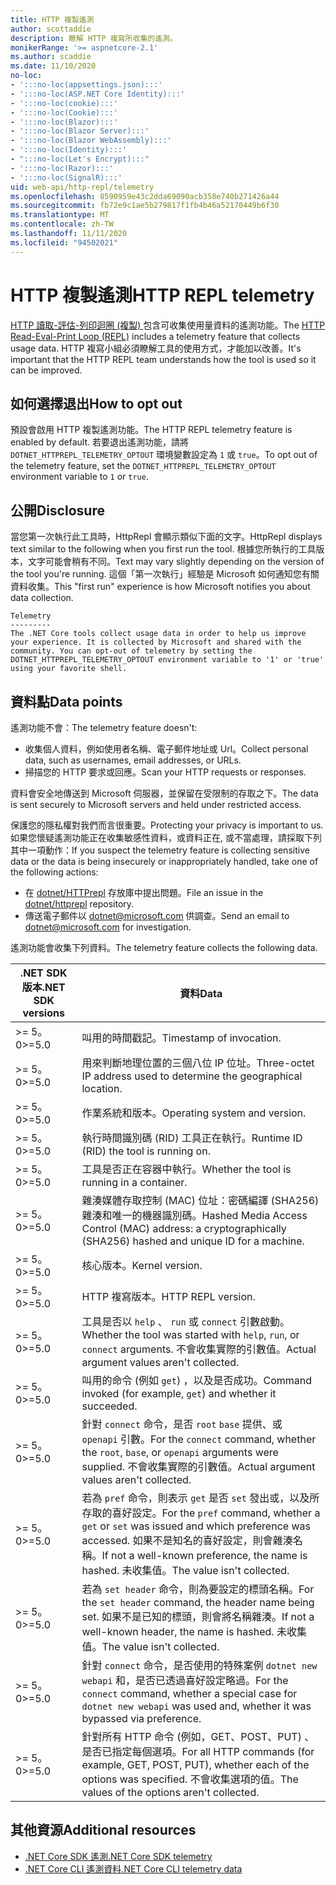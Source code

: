```yaml
---
title: HTTP 複製遙測
author: scottaddie
description: 瞭解 HTTP 複寫所收集的遙測。
monikerRange: '>= aspnetcore-2.1'
ms.author: scaddie
ms.date: 11/10/2020
no-loc:
- ':::no-loc(appsettings.json):::'
- ':::no-loc(ASP.NET Core Identity):::'
- ':::no-loc(cookie):::'
- ':::no-loc(Cookie):::'
- ':::no-loc(Blazor):::'
- ':::no-loc(Blazor Server):::'
- ':::no-loc(Blazor WebAssembly):::'
- ':::no-loc(Identity):::'
- ":::no-loc(Let's Encrypt):::"
- ':::no-loc(Razor):::'
- ':::no-loc(SignalR):::'
uid: web-api/http-repl/telemetry
ms.openlocfilehash: 8590959e43c2dda69090acb358e740b271426a44
ms.sourcegitcommit: fb72e9c1ae5b279817f1fb4b46a52170449b6f30
ms.translationtype: MT
ms.contentlocale: zh-TW
ms.lasthandoff: 11/11/2020
ms.locfileid: "94502021"
---
```

# <a name="http-repl-telemetry"></a><span data-ttu-id="c0a52-103">HTTP 複製遙測</span><span class="sxs-lookup"><span data-stu-id="c0a52-103">HTTP REPL telemetry</span></span>

<span data-ttu-id="c0a52-104">[HTTP 讀取-評估-列印迴圈 (複製) ](xref:web-api/http-repl)包含可收集使用量資料的遙測功能。</span><span class="sxs-lookup"><span data-stu-id="c0a52-104">The [HTTP Read-Eval-Print Loop (REPL)](xref:web-api/http-repl) includes a telemetry feature that collects usage data.</span></span> <span data-ttu-id="c0a52-105">HTTP 複寫小組必須瞭解工具的使用方式，才能加以改善。</span><span class="sxs-lookup"><span data-stu-id="c0a52-105">It's important that the HTTP REPL team understands how the tool is used so it can be improved.</span></span>

## <a name="how-to-opt-out"></a><span data-ttu-id="c0a52-106">如何選擇退出</span><span class="sxs-lookup"><span data-stu-id="c0a52-106">How to opt out</span></span>

<span data-ttu-id="c0a52-107">預設會啟用 HTTP 複製遙測功能。</span><span class="sxs-lookup"><span data-stu-id="c0a52-107">The HTTP REPL telemetry feature is enabled by default.</span></span> <span data-ttu-id="c0a52-108">若要退出遙測功能，請將 `DOTNET_HTTPREPL_TELEMETRY_OPTOUT` 環境變數設定為 `1` 或 `true`。</span><span class="sxs-lookup"><span data-stu-id="c0a52-108">To opt out of the telemetry feature, set the `DOTNET_HTTPREPL_TELEMETRY_OPTOUT` environment variable to `1` or `true`.</span></span>

## <a name="disclosure"></a><span data-ttu-id="c0a52-109">公開</span><span class="sxs-lookup"><span data-stu-id="c0a52-109">Disclosure</span></span>

<span data-ttu-id="c0a52-110">當您第一次執行此工具時，HttpRepl 會顯示類似下面的文字。</span><span class="sxs-lookup"><span data-stu-id="c0a52-110">HttpRepl displays text similar to the following when you first run the tool.</span></span> <span data-ttu-id="c0a52-111">根據您所執行的工具版本，文字可能會稍有不同。</span><span class="sxs-lookup"><span data-stu-id="c0a52-111">Text may vary slightly depending on the version of the tool you're running.</span></span> <span data-ttu-id="c0a52-112">這個「第一次執行」經驗是 Microsoft 如何通知您有關資料收集。</span><span class="sxs-lookup"><span data-stu-id="c0a52-112">This "first run" experience is how Microsoft notifies you about data collection.</span></span>

```console
Telemetry
---------
The .NET Core tools collect usage data in order to help us improve your experience. It is collected by Microsoft and shared with the community. You can opt-out of telemetry by setting the DOTNET_HTTPREPL_TELEMETRY_OPTOUT environment variable to '1' or 'true' using your favorite shell.
```

## <a name="data-points"></a><span data-ttu-id="c0a52-113">資料點</span><span class="sxs-lookup"><span data-stu-id="c0a52-113">Data points</span></span>

<span data-ttu-id="c0a52-114">遙測功能不會：</span><span class="sxs-lookup"><span data-stu-id="c0a52-114">The telemetry feature doesn't:</span></span>

* <span data-ttu-id="c0a52-115">收集個人資料，例如使用者名稱、電子郵件地址或 Url。</span><span class="sxs-lookup"><span data-stu-id="c0a52-115">Collect personal data, such as usernames, email addresses, or URLs.</span></span>
* <span data-ttu-id="c0a52-116">掃描您的 HTTP 要求或回應。</span><span class="sxs-lookup"><span data-stu-id="c0a52-116">Scan your HTTP requests or responses.</span></span>

<span data-ttu-id="c0a52-117">資料會安全地傳送到 Microsoft 伺服器，並保留在受限制的存取之下。</span><span class="sxs-lookup"><span data-stu-id="c0a52-117">The data is sent securely to Microsoft servers and held under restricted access.</span></span>

<span data-ttu-id="c0a52-118">保護您的隱私權對我們而言很重要。</span><span class="sxs-lookup"><span data-stu-id="c0a52-118">Protecting your privacy is important to us.</span></span> <span data-ttu-id="c0a52-119">如果您懷疑遙測功能正在收集敏感性資料，或資料正在, 或不當處理，請採取下列其中一項動作：</span><span class="sxs-lookup"><span data-stu-id="c0a52-119">If you suspect the telemetry feature is collecting sensitive data or the data is being insecurely or inappropriately handled, take one of the following actions:</span></span>

* <span data-ttu-id="c0a52-120">在 [dotnet/HTTPrepl](https://github.com/dotnet/httprepl/issues) 存放庫中提出問題。</span><span class="sxs-lookup"><span data-stu-id="c0a52-120">File an issue in the [dotnet/httprepl](https://github.com/dotnet/httprepl/issues) repository.</span></span>
* <span data-ttu-id="c0a52-121">傳送電子郵件以 [dotnet@microsoft.com](mailto:dotnet@microsoft.com) 供調查。</span><span class="sxs-lookup"><span data-stu-id="c0a52-121">Send an email to [dotnet@microsoft.com](mailto:dotnet@microsoft.com) for investigation.</span></span>

<span data-ttu-id="c0a52-122">遙測功能會收集下列資料。</span><span class="sxs-lookup"><span data-stu-id="c0a52-122">The telemetry feature collects the following data.</span></span>

| <span data-ttu-id="c0a52-123">.NET SDK 版本</span><span class="sxs-lookup"><span data-stu-id="c0a52-123">.NET SDK versions</span></span> | <span data-ttu-id="c0a52-124">資料</span><span class="sxs-lookup"><span data-stu-id="c0a52-124">Data</span></span> |
|--------------|------|
| <span data-ttu-id="c0a52-125">>= 5。0</span><span class="sxs-lookup"><span data-stu-id="c0a52-125">>=5.0</span></span>        | <span data-ttu-id="c0a52-126">叫用的時間戳記。</span><span class="sxs-lookup"><span data-stu-id="c0a52-126">Timestamp of invocation.</span></span> |
| <span data-ttu-id="c0a52-127">>= 5。0</span><span class="sxs-lookup"><span data-stu-id="c0a52-127">>=5.0</span></span>        | <span data-ttu-id="c0a52-128">用來判斷地理位置的三個八位 IP 位址。</span><span class="sxs-lookup"><span data-stu-id="c0a52-128">Three-octet IP address used to determine the geographical location.</span></span> |
| <span data-ttu-id="c0a52-129">>= 5。0</span><span class="sxs-lookup"><span data-stu-id="c0a52-129">>=5.0</span></span>        | <span data-ttu-id="c0a52-130">作業系統和版本。</span><span class="sxs-lookup"><span data-stu-id="c0a52-130">Operating system and version.</span></span> |
| <span data-ttu-id="c0a52-131">>= 5。0</span><span class="sxs-lookup"><span data-stu-id="c0a52-131">>=5.0</span></span>        | <span data-ttu-id="c0a52-132">執行時間識別碼 (RID) 工具正在執行。</span><span class="sxs-lookup"><span data-stu-id="c0a52-132">Runtime ID (RID) the tool is running on.</span></span> |
| <span data-ttu-id="c0a52-133">>= 5。0</span><span class="sxs-lookup"><span data-stu-id="c0a52-133">>=5.0</span></span>        | <span data-ttu-id="c0a52-134">工具是否正在容器中執行。</span><span class="sxs-lookup"><span data-stu-id="c0a52-134">Whether the tool is running in a container.</span></span> |
| <span data-ttu-id="c0a52-135">>= 5。0</span><span class="sxs-lookup"><span data-stu-id="c0a52-135">>=5.0</span></span>        | <span data-ttu-id="c0a52-136">雜湊媒體存取控制 (MAC) 位址：密碼編譯 (SHA256) 雜湊和唯一的機器識別碼。</span><span class="sxs-lookup"><span data-stu-id="c0a52-136">Hashed Media Access Control (MAC) address: a cryptographically (SHA256) hashed and unique ID for a machine.</span></span> |
| <span data-ttu-id="c0a52-137">>= 5。0</span><span class="sxs-lookup"><span data-stu-id="c0a52-137">>=5.0</span></span>        | <span data-ttu-id="c0a52-138">核心版本。</span><span class="sxs-lookup"><span data-stu-id="c0a52-138">Kernel version.</span></span> |
| <span data-ttu-id="c0a52-139">>= 5。0</span><span class="sxs-lookup"><span data-stu-id="c0a52-139">>=5.0</span></span>        | <span data-ttu-id="c0a52-140">HTTP 複寫版本。</span><span class="sxs-lookup"><span data-stu-id="c0a52-140">HTTP REPL version.</span></span> |
| <span data-ttu-id="c0a52-141">>= 5。0</span><span class="sxs-lookup"><span data-stu-id="c0a52-141">>=5.0</span></span>        | <span data-ttu-id="c0a52-142">工具是否以 `help` 、 `run` 或 `connect` 引數啟動。</span><span class="sxs-lookup"><span data-stu-id="c0a52-142">Whether the tool was started with `help`, `run`, or `connect` arguments.</span></span> <span data-ttu-id="c0a52-143">不會收集實際的引數值。</span><span class="sxs-lookup"><span data-stu-id="c0a52-143">Actual argument values aren't collected.</span></span> |
| <span data-ttu-id="c0a52-144">>= 5。0</span><span class="sxs-lookup"><span data-stu-id="c0a52-144">>=5.0</span></span>        | <span data-ttu-id="c0a52-145">叫用的命令 (例如 `get`) ，以及是否成功。</span><span class="sxs-lookup"><span data-stu-id="c0a52-145">Command invoked (for example, `get`) and whether it succeeded.</span></span> |
| <span data-ttu-id="c0a52-146">>= 5。0</span><span class="sxs-lookup"><span data-stu-id="c0a52-146">>=5.0</span></span>        | <span data-ttu-id="c0a52-147">針對 `connect` 命令，是否 `root` `base` 提供、或 `openapi` 引數。</span><span class="sxs-lookup"><span data-stu-id="c0a52-147">For the `connect` command, whether the `root`, `base`, or `openapi` arguments were supplied.</span></span> <span data-ttu-id="c0a52-148">不會收集實際的引數值。</span><span class="sxs-lookup"><span data-stu-id="c0a52-148">Actual argument values aren't collected.</span></span> |
| <span data-ttu-id="c0a52-149">>= 5。0</span><span class="sxs-lookup"><span data-stu-id="c0a52-149">>=5.0</span></span>        | <span data-ttu-id="c0a52-150">若為 `pref` 命令，則表示 `get` 是否 `set` 發出或，以及所存取的喜好設定。</span><span class="sxs-lookup"><span data-stu-id="c0a52-150">For the `pref` command, whether a `get` or `set` was issued and which preference was accessed.</span></span> <span data-ttu-id="c0a52-151">如果不是知名的喜好設定，則會雜湊名稱。</span><span class="sxs-lookup"><span data-stu-id="c0a52-151">If not a well-known preference, the name is hashed.</span></span> <span data-ttu-id="c0a52-152">未收集值。</span><span class="sxs-lookup"><span data-stu-id="c0a52-152">The value isn't collected.</span></span> |
| <span data-ttu-id="c0a52-153">>= 5。0</span><span class="sxs-lookup"><span data-stu-id="c0a52-153">>=5.0</span></span>        | <span data-ttu-id="c0a52-154">若為 `set header` 命令，則為要設定的標頭名稱。</span><span class="sxs-lookup"><span data-stu-id="c0a52-154">For the `set header` command, the header name being set.</span></span> <span data-ttu-id="c0a52-155">如果不是已知的標頭，則會將名稱雜湊。</span><span class="sxs-lookup"><span data-stu-id="c0a52-155">If not a well-known header, the name is hashed.</span></span> <span data-ttu-id="c0a52-156">未收集值。</span><span class="sxs-lookup"><span data-stu-id="c0a52-156">The value isn't collected.</span></span> |
| <span data-ttu-id="c0a52-157">>= 5。0</span><span class="sxs-lookup"><span data-stu-id="c0a52-157">>=5.0</span></span>        | <span data-ttu-id="c0a52-158">針對 `connect` 命令，是否使用的特殊案例 `dotnet new webapi` 和，是否已透過喜好設定略過。</span><span class="sxs-lookup"><span data-stu-id="c0a52-158">For the `connect` command, whether a special case for `dotnet new webapi` was used and, whether it was bypassed via preference.</span></span> |
| <span data-ttu-id="c0a52-159">>= 5。0</span><span class="sxs-lookup"><span data-stu-id="c0a52-159">>=5.0</span></span>        | <span data-ttu-id="c0a52-160">針對所有 HTTP 命令 (例如，GET、POST、PUT) 、是否已指定每個選項。</span><span class="sxs-lookup"><span data-stu-id="c0a52-160">For all HTTP commands (for example, GET, POST, PUT), whether each of the options was specified.</span></span> <span data-ttu-id="c0a52-161">不會收集選項的值。</span><span class="sxs-lookup"><span data-stu-id="c0a52-161">The values of the options aren't collected.</span></span> |

## <a name="additional-resources"></a><span data-ttu-id="c0a52-162">其他資源</span><span class="sxs-lookup"><span data-stu-id="c0a52-162">Additional resources</span></span>

* [<span data-ttu-id="c0a52-163">.NET Core SDK 遙測</span><span class="sxs-lookup"><span data-stu-id="c0a52-163">.NET Core SDK telemetry</span></span>](/dotnet/core/tools/telemetry)
* [<span data-ttu-id="c0a52-164">.NET Core CLI 遙測資料</span><span class="sxs-lookup"><span data-stu-id="c0a52-164">.NET Core CLI telemetry data</span></span>](https://dotnet.microsoft.com/platform/telemetry)
